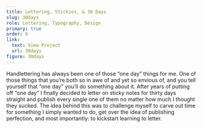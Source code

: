 ```yaml
---
title: Lettering, Stickies, & 30 Days
slug: 30days
role: Lettering, Typography, Design
primary: true
order: 6
link:
  text: View Project
  url: 30days
figure: 30days
---
```


Handlettering has always been one of those “one day” things for me. One of those things that you’re both so in awe of and yet so envious of, and you tell yourself that “one day” you’ll do something about it. After years of putting off “one day” I finally decided to letter on sticky notes for thirty days straight and publish every single one of them no matter how much I thought they sucked. The idea behind this was to challenge myself to carve out time for something I simply wanted to do, get over the idea of publishing perfection, and most importantly: to kickstart learning to letter.